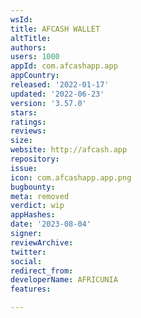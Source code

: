 ```yaml
---
wsId: 
title: AFCASH WALLET
altTitle: 
authors: 
users: 1000
appId: com.afcashapp.app
appCountry: 
released: '2022-01-17'
updated: '2022-06-23'
version: '3.57.0'
stars: 
ratings: 
reviews: 
size: 
website: http://afcash.app
repository: 
issue: 
icon: com.afcashapp.app.png
bugbounty: 
meta: removed
verdict: wip
appHashes: 
date: '2023-08-04'
signer: 
reviewArchive: 
twitter: 
social: 
redirect_from: 
developerName: AFRICUNIA
features: 

---
```


